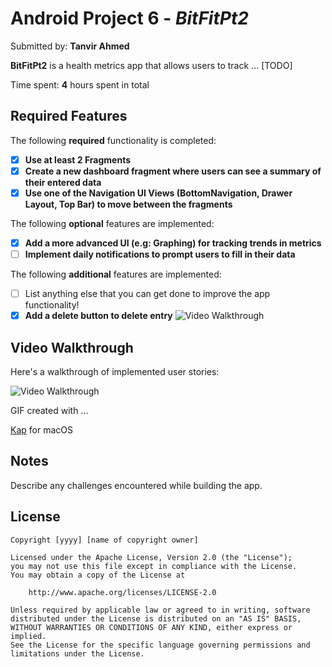 # Android Project 6 - *BitFitPt2*

Submitted by: **Tanvir Ahmed**

**BitFitPt2** is a health metrics app that allows users to track ... [TODO] 

Time spent: **4** hours spent in total

## Required Features

The following **required** functionality is completed:

- [X] **Use at least 2 Fragments**
- [X] **Create a new dashboard fragment where users can see a summary of their entered data**
- [X] **Use one of the Navigation UI Views (BottomNavigation, Drawer Layout, Top Bar) to move between the fragments**

The following **optional** features are implemented:

- [X] **Add a more advanced UI (e.g: Graphing) for tracking trends in metrics**
- [ ] **Implement daily notifications to prompt users to fill in their data**

The following **additional** features are implemented:

- [ ] List anything else that you can get done to improve the app functionality!
- [X] **Add a delete button to delete entry**
      <img src='https://github.com/user-attachments/assets/248eb159-306b-4e90-b8ff-2d56036be29c' title='Video Walkthrough' width='' alt='Video Walkthrough' />

## Video Walkthrough

Here's a walkthrough of implemented user stories:

<img src='https://github.com/user-attachments/assets/86490184-8d40-4850-8af7-2e157269fcb9' title='Video Walkthrough' width='' alt='Video Walkthrough' />

<!-- Replace this with whatever GIF tool you used! -->
GIF created with ...  

[Kap](https://getkap.co/) for macOS


## Notes

Describe any challenges encountered while building the app.

## License

    Copyright [yyyy] [name of copyright owner]

    Licensed under the Apache License, Version 2.0 (the "License");
    you may not use this file except in compliance with the License.
    You may obtain a copy of the License at

        http://www.apache.org/licenses/LICENSE-2.0

    Unless required by applicable law or agreed to in writing, software
    distributed under the License is distributed on an "AS IS" BASIS,
    WITHOUT WARRANTIES OR CONDITIONS OF ANY KIND, either express or implied.
    See the License for the specific language governing permissions and
    limitations under the License.
